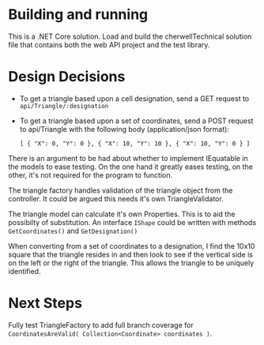 # Building and running #

This is a .NET Core solution. Load and build the cherwellTechnical solution file that contains both the web API project and the test library.

# Design Decisions #

* To get a triangle based upon a cell designation, send a GET request to `api/Triangle/:designation`
* To get a triangle based upon a set of coordinates, send a POST request to api/Triangle with the following body (application/json format):

  `[
	{
		"X": 0,
		"Y": 0
	},
	{
		"X": 10,
		"Y": 10
	},
	{
		"X": 10,
		"Y": 0
	}
]`

There is an argument to be had about whether to implement IEquatable in the models to ease testing. On the one hand it greatly eases testing, on the other, it's not required for the program to function.

The triangle factory handles validation of the triangle object from the controller. It could be argued this needs it's own TriangleValidator.

The triangle model can calculate it's own Properties. This is to aid the possibilty of substitution. An interface `IShape` could be written with methods `GetCoordinates()` and `GetDesignation()`

When converting from a set of coordinates to a designation, I find the 10x10 square that the triangle resides in and then look to see if the vertical side is on the left or the right of the triangle. This allows the triangle to be uniquely identified.

# Next Steps #

Fully test TriangleFactory to add full branch coverage for `CoordinatesAreValid( Collection<Coordinate> coordinates )`.
